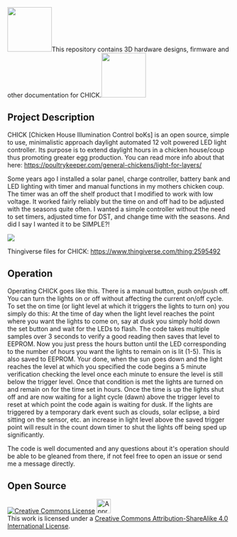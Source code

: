 <img atl="CHICK - hicken House Illumination Control boKs" src="https://raw.github.com/joshcam/CHICK/master/doc/images/Emojione_1F425.png" width="100">This repository contains 3D hardware designs, firmware and other documentation for CHICK.<img atl="CHICK - Chicken House Illumination Control boKs" src="https://raw.github.com/joshcam/CHICK/master/doc/images/Emojione_1F425.png" width="100">

## Project Description
CHICK [Chicken House Illumination Control boKs] is an open source, simple to use, minimalistic approach daylight automated 12 volt powered LED light controller. Its purpose is to extend daylight hours in a chicken house/coup thus promoting greater egg production.
You can read more info about that here: https://poultrykeeper.com/general-chickens/light-for-layers/

Some years ago I installed a solar panel, charge controller, battery bank and LED lighting with timer and manual functions in my mothers chicken coup. The timer was an off the shelf product that I modified to work with low voltage. It worked fairly reliably but the time on and off had to be adjusted with the seasons quite often. I wanted a simple controller without the need to set timers, adjusted time for DST, and change time with the seasons. And did I say I wanted it to be SIMPLE?!

<img atl="Assembled CHICK" src="https://raw.github.com/joshcam/CHICK/master/doc/images/inside_assymbled_01a.jpg">

Thingiverse files for CHICK: https://www.thingiverse.com/thing:2595492

## Operation
Operating CHICK goes like this. There is a manual button, push on/push off. You can turn the lights on or off without affecting the current on/off cycle. To set the on time (or light level at which it triggers the lights to turn on) you simply do this: At the time of day when the light level reaches the point where you want the lights to come on, say at dusk you simply hold down the set button and wait for the LEDs to flash. The code takes multiple samples over 3 seconds to verify a good reading then saves that level to EEPROM. Now you just press the hours button until the LED corresponding to the number of hours you want the lights to remain on is lit (1-5). This is also saved to EEPROM. Your done, when the sun goes down and the light reaches the level at which you specified the code begins a 5 minute verification checking the level once each minute to ensure the level is still below the trigger level. Once that condition is met the lights are turned on and remain on for the time set in hours. Once the time is up the lights shut off and are now waiting for a light cycle (dawn) above the trigger level to reset at which point the code again is waiting for dusk. If the lights are triggered by a temporary dark event such as clouds, solar eclipse, a bird sitting on the sensor, etc. an increase in light level above the saved trigger point will result in the count down timer to shut the lights off being sped up significantly.

The code is well documented and any questions about it's operation should be able to be gleaned from there, if not feel free to open an issue or send me a message directly.

## Open Source
<a rel="license" href="http://creativecommons.org/licenses/by-sa/4.0/"><img alt="Creative Commons License" style="border-width:0" src="http://i.creativecommons.org/l/by-sa/4.0/88x31.png" /></a>  <a rel="license" href="http://creativecommons.org/freeworks"><img alt="Approved for Free Cultural Works" style="border-width:0" height="32" width="32" src="http://creativecommons.org/images/deed/seal.png" /></a><br />This work is licensed under a <a rel="license" href="http://creativecommons.org/licenses/by-sa/4.0/">Creative Commons Attribution-ShareAlike 4.0 International License</a>.
